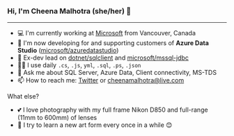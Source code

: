### Hi, I'm Cheena Malhotra (she/her) 👋
----

- 💻 I'm currently working at [Microsoft](https://github.com/microsoft) from Vancouver, Canada
- 🔭 I'm now developing for and supporting customers of **Azure Data Studio** ([microsoft/azuredatastudio](https://github.com/microsoft/azuredatastudio))
- 🌱 Ex-dev lead on [dotnet/sqlclient](https://github.com/dotnet/sqlclient) and [microsoft/mssql-jdbc](https://github.com/microsoft/mssql-jdbc)
- 👩‍💻 I use daily `.cs`, `.js`, `yml`, `.sql`, `.ps`, `.json`
- 💬 Ask me about SQL Server, Azure Data, Client connectivity, MS-TDS
- 📫 How to reach me: [Twitter](https://twitter.com/cheenamalhotra) or cheenamalhotra@live.com

What else?
- 💕 I love photography with my full frame Nikon D850 and full-range (11mm to 600mm) of lenses
- 🎨 I try to learn a new art form every once in a while 😊
